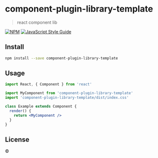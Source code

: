 # component-plugin-library-template

> react component lib

[![NPM](https://img.shields.io/npm/v/component-plugin-library-template.svg)](https://www.npmjs.com/package/component-plugin-library-template) [![JavaScript Style Guide](https://img.shields.io/badge/code_style-standard-brightgreen.svg)](https://standardjs.com)

## Install

```bash
npm install --save component-plugin-library-template
```

## Usage

```jsx
import React, { Component } from 'react'

import MyComponent from 'component-plugin-library-template'
import 'component-plugin-library-template/dist/index.css'

class Example extends Component {
  render() {
    return <MyComponent />
  }
}
```

## License

 © [](https://github.com/)
